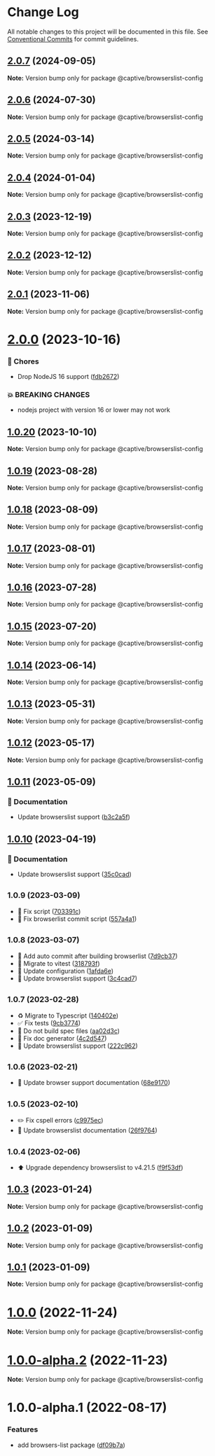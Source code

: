 # Change Log

All notable changes to this project will be documented in this file.
See [Conventional Commits](https://conventionalcommits.org) for commit guidelines.

## [2.0.7](https://github.com/Captive-Studio/es-project-config/compare/@captive/browserslist-config@2.0.6...@captive/browserslist-config@2.0.7) (2024-09-05)

**Note:** Version bump only for package @captive/browserslist-config

## [2.0.6](https://github.com/Captive-Studio/es-project-config/compare/@captive/browserslist-config@2.0.5...@captive/browserslist-config@2.0.6) (2024-07-30)

**Note:** Version bump only for package @captive/browserslist-config

## [2.0.5](https://github.com/Captive-Studio/es-project-config/compare/@captive/browserslist-config@2.0.4...@captive/browserslist-config@2.0.5) (2024-03-14)

**Note:** Version bump only for package @captive/browserslist-config

## [2.0.4](https://github.com/Captive-Studio/es-project-config/compare/@captive/browserslist-config@2.0.3...@captive/browserslist-config@2.0.4) (2024-01-04)

**Note:** Version bump only for package @captive/browserslist-config

## [2.0.3](https://github.com/Captive-Studio/es-project-config/compare/@captive/browserslist-config@2.0.2...@captive/browserslist-config@2.0.3) (2023-12-19)

**Note:** Version bump only for package @captive/browserslist-config

## [2.0.2](https://github.com/Captive-Studio/es-project-config/compare/@captive/browserslist-config@2.0.1...@captive/browserslist-config@2.0.2) (2023-12-12)

**Note:** Version bump only for package @captive/browserslist-config

## [2.0.1](https://github.com/Captive-Studio/es-project-config/compare/@captive/browserslist-config@2.0.0...@captive/browserslist-config@2.0.1) (2023-11-06)

**Note:** Version bump only for package @captive/browserslist-config

# [2.0.0](https://github.com/Captive-Studio/es-project-config/compare/@captive/browserslist-config@1.0.20...@captive/browserslist-config@2.0.0) (2023-10-16)

### 🎫 Chores

- Drop NodeJS 16 support ([fdb2672](https://github.com/Captive-Studio/es-project-config/commit/fdb2672))

### 💥 BREAKING CHANGES

- nodejs project with version 16 or lower may not work

## [1.0.20](https://github.com/Captive-Studio/es-project-config/compare/@captive/browserslist-config@1.0.19...@captive/browserslist-config@1.0.20) (2023-10-10)

**Note:** Version bump only for package @captive/browserslist-config

## [1.0.19](https://github.com/Captive-Studio/es-project-config/compare/@captive/browserslist-config@1.0.18...@captive/browserslist-config@1.0.19) (2023-08-28)

**Note:** Version bump only for package @captive/browserslist-config

## [1.0.18](https://github.com/Captive-Studio/es-project-config/compare/@captive/browserslist-config@1.0.17...@captive/browserslist-config@1.0.18) (2023-08-09)

**Note:** Version bump only for package @captive/browserslist-config

## [1.0.17](https://github.com/Captive-Studio/es-project-config/compare/@captive/browserslist-config@1.0.16...@captive/browserslist-config@1.0.17) (2023-08-01)

**Note:** Version bump only for package @captive/browserslist-config

## [1.0.16](https://github.com/Captive-Studio/es-project-config/compare/@captive/browserslist-config@1.0.15...@captive/browserslist-config@1.0.16) (2023-07-28)

**Note:** Version bump only for package @captive/browserslist-config

## [1.0.15](https://github.com/Captive-Studio/es-project-config/compare/@captive/browserslist-config@1.0.14...@captive/browserslist-config@1.0.15) (2023-07-20)

**Note:** Version bump only for package @captive/browserslist-config

## [1.0.14](https://github.com/Captive-Studio/es-project-config/compare/@captive/browserslist-config@1.0.13...@captive/browserslist-config@1.0.14) (2023-06-14)

**Note:** Version bump only for package @captive/browserslist-config

## [1.0.13](https://github.com/Captive-Studio/es-project-config/compare/@captive/browserslist-config@1.0.12...@captive/browserslist-config@1.0.13) (2023-05-31)

**Note:** Version bump only for package @captive/browserslist-config

## [1.0.12](https://github.com/Captive-Studio/es-project-config/compare/@captive/browserslist-config@1.0.11...@captive/browserslist-config@1.0.12) (2023-05-17)

**Note:** Version bump only for package @captive/browserslist-config

## [1.0.11](https://github.com/Captive-Studio/es-project-config/compare/@captive/browserslist-config@1.0.10...@captive/browserslist-config@1.0.11) (2023-05-09)

### 📝 Documentation

- Update browserslist support ([b3c2a5f](https://github.com/Captive-Studio/es-project-config/commit/b3c2a5f))

## [1.0.10](https://github.com/Captive-Studio/es-project-config/compare/@captive/browserslist-config@1.0.9...@captive/browserslist-config@1.0.10) (2023-04-19)

### 📝 Documentation

- Update browserslist support ([35c0cad](https://github.com/Captive-Studio/es-project-config/commit/35c0cad))

## <small>1.0.9 (2023-03-09)</small>

- 💚 Fix script ([703391c](https://github.com/Captive-Studio/es-project-config/commit/703391c))
- 🔨 Fix browserlist commit script ([557a4a1](https://github.com/Captive-Studio/es-project-config/commit/557a4a1))

## <small>1.0.8 (2023-03-07)</small>

- 👷 Add auto commit after building browserlist ([7d9cb37](https://github.com/Captive-Studio/es-project-config/commit/7d9cb37))
- 👷 Migrate to vitest ([318793f](https://github.com/Captive-Studio/es-project-config/commit/318793f))
- 👷 Update configuration ([1afda6e](https://github.com/Captive-Studio/es-project-config/commit/1afda6e))
- 📝 Update browserslist support ([3c4cad7](https://github.com/Captive-Studio/es-project-config/commit/3c4cad7))

## <small>1.0.7 (2023-02-28)</small>

- ♻️ Migrate to Typescript ([140402e](https://github.com/Captive-Studio/es-project-config/commit/140402e))
- ✅ Fix tests ([9cb3774](https://github.com/Captive-Studio/es-project-config/commit/9cb3774))
- 👷 Do not build spec files ([aa02d3c](https://github.com/Captive-Studio/es-project-config/commit/aa02d3c))
- 📝 Fix doc generator ([4c2d547](https://github.com/Captive-Studio/es-project-config/commit/4c2d547))
- 📝 Update browserslist support ([222c962](https://github.com/Captive-Studio/es-project-config/commit/222c962))

## <small>1.0.6 (2023-02-21)</small>

- 📝 Update browser support documentation ([68e9170](https://github.com/Captive-Studio/es-project-config/commit/68e9170))

## <small>1.0.5 (2023-02-10)</small>

- ✏️ Fix cspell errors ([c9975ec](https://github.com/Captive-Studio/es-project-config/commit/c9975ec))
- 📝 Update browserslist documentation ([26f9764](https://github.com/Captive-Studio/es-project-config/commit/26f9764))

## <small>1.0.4 (2023-02-06)</small>

- ⬆️ Upgrade dependency browserslist to v4.21.5 ([f9f53df](https://github.com/Captive-Studio/es-project-config/commit/f9f53df))

## [1.0.3](https://github.com/Captive-Studio/es-project-config/compare/@captive/browserslist-config@1.0.2...@captive/browserslist-config@1.0.3) (2023-01-24)

**Note:** Version bump only for package @captive/browserslist-config

## [1.0.2](https://github.com/Captive-Studio/es-project-config/compare/@captive/browserslist-config@1.0.1...@captive/browserslist-config@1.0.2) (2023-01-09)

**Note:** Version bump only for package @captive/browserslist-config

## [1.0.1](https://github.com/Captive-Studio/es-project-config/compare/@captive/browserslist-config@1.0.0...@captive/browserslist-config@1.0.1) (2023-01-09)

**Note:** Version bump only for package @captive/browserslist-config

# [1.0.0](https://github.com/Captive-Studio/es-project-config/compare/@captive/browserslist-config@1.0.0-alpha.2...@captive/browserslist-config@1.0.0) (2022-11-24)

**Note:** Version bump only for package @captive/browserslist-config

# [1.0.0-alpha.2](https://github.com/Captive-Studio/es-project-config/compare/@captive/browserslist-config@1.0.0-alpha.1...@captive/browserslist-config@1.0.0-alpha.2) (2022-11-23)

**Note:** Version bump only for package @captive/browserslist-config

# 1.0.0-alpha.1 (2022-08-17)

### Features

- add browsers-list package ([df09b7a](https://github.com/Captive-Studio/es-project-config/commit/df09b7ae18b1151cbeecab731236daeaa6485472))
